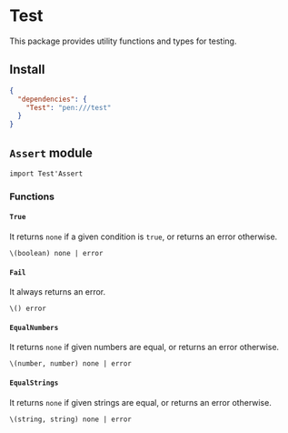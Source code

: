 # Test

This package provides utility functions and types for testing.

## Install

```json
{
  "dependencies": {
    "Test": "pen:///test"
  }
}
```

## `Assert` module

```pen
import Test'Assert
```

### Functions

#### `True`

It returns `none` if a given condition is `true`, or returns an error otherwise.

```pen
\(boolean) none | error
```

#### `Fail`

It always returns an error.

```pen
\() error
```

#### `EqualNumbers`

It returns `none` if given numbers are equal, or returns an error otherwise.

```pen
\(number, number) none | error
```

#### `EqualStrings`

It returns `none` if given strings are equal, or returns an error otherwise.

```pen
\(string, string) none | error
```

